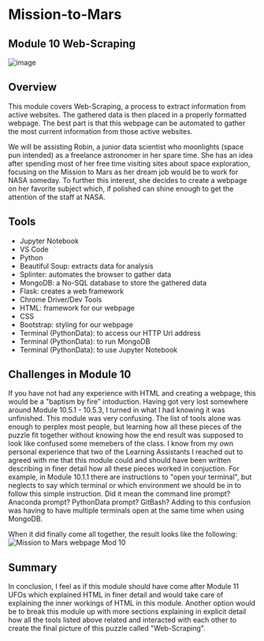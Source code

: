 # Mission-to-Mars
## Module 10 Web-Scraping

![image](https://user-images.githubusercontent.com/99851509/172485332-71841430-c32c-45fb-8ce9-4737a79f914a.png)

## Overview
This module covers Web-Scraping, a process to extract information from active websites.  The gathered data is then placed in a properly formatted webpage.  The best part is that this webpage can be automated to gather the most current information from those active websites.

We will be assisting Robin, a junior data scientist who moonlights (space pun intended) as a freelance astronomer in her spare time.  She has an idea after spending most of her free time visiting sites about space exploration, focusing on the Mission to Mars as her dream job would be to work for NASA someday.  To further this interest, she decides to create a webpage on her favorite subject which, if polished can shine enough to get the attention of the staff at NASA.

## Tools
* Jupyter Notebook
* VS Code
* Python
* Beautiful Soup: extracts data for analysis
* Splinter: automates the browser to gather data
* MongoDB: a No-SQL database to store the gathered data
* Flask: creates a web framework
* Chrome Driver/Dev Tools
* HTML: framework for our webpage
* CSS
* Bootstrap: styling for our webpage
* Terminal (PythonData): to access our HTTP Url address
* Terminal (PythonData): to run MongoDB
* Terminal (PythonData): to use Jupyter Notebook

## Challenges in Module 10
If you have not had any experience with HTML and creating a webpage, this would be a "baptism by fire" intoduction.  Having got very lost somewhere around Module 10.5.1 - 10.5.3, I turned in what I had knowing it was unfinished.  This module was very confusing.  The list of tools alone was enough to perplex most people, but learning how all these pieces of the puzzle fit together without knowing how the end result was supposed to look like confused some memebers of the class.  I know from my own personal experience that two of the Learning Assistants I reached out to agreed with me that this module could and should have been written describing in finer detail how all these pieces worked in conjuction.  For example, in Module 10.1.1 there are instructions to "open your terminal", but neglects to say which terminal or which environment we should be in to follow this simple instruction.  Did it mean the command line prompt?  Anaconda prompt?  PythonData prompt?  GitBash?  Adding to this confusion was having to have multiple terminals open at the same time when using MongoDB.

When it did finally come all together, the result looks like the following:
![Mission to Mars webpage Mod 10](https://user-images.githubusercontent.com/99851509/172508344-5f08f672-e7fe-4920-8408-ae66f3c5f554.png)

## Summary
In conclusion, I feel as if this module should have come after Module 11 UFOs which explained HTML in finer detail and would take care of explaining the inner workings of HTML in this module.  Another option would be to break this module up with more sections explaining in explicit detail how all the tools listed above related and interacted with each other to create the final picture of this puzzle called "Web-Scraping".
